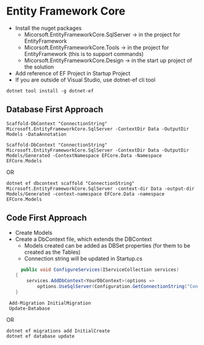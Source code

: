 # Entity Framework Core
- Install the nuget packages
  - Micorsoft.EntityFrameworkCore.SqlServer -> in the project for EntityFramework
  - Micorsoft.EntityFrameworkCore.Tools -> in the project for EntityFramework (this is to support commands)
  - Micorsoft.EntityFrameworkCore.Design -> in the start up project of the solution
- Add reference of EF Project in Startup Project
- If you are outside of Visual Studio, use dotnet-ef cli tool
```cli
dotnet tool install -g dotnet-ef
```   


## Database First Approach
```cli
Scaffold-DbContext "ConnectionString" Microsoft.EntityFrameworkCore.SqlServer -ContextDir Data -OutputDir Models -DataAnnotation
```
```cli
Scaffold-DbContext "ConnectionString" Microsoft.EntityFrameworkCore.SqlServer -ContextDir Data -OutputDir Models/Generated -ContextNamespace EFCore.Data -Namespace EFCore.Models
````
OR 
```cli
dotnet ef dbcontext scaffold "ConnectionString" Microsoft.EntityFrameworkCore.SqlServer -context-dir Data -output-dir Models/Generated -context-namespace EFCore.Data -namespace EFCore.Models
```


## Code First Approach
- Create Models
- Create a DbContext file, which extends the DBContext
  - Models created can be added as DBSet properties (for them to be created as the Tables)
  - Connection string will be updated in Startup.cs
  ```cs
    public void ConfigureServices(IServiceCollection services)
  {
      services.AddDbContext<YourDbContext>(options =>
          options.UseSqlServer(Configuration.GetConnectionString("ConnectionStringFromAppSettings")));
  }
  ```
```cli    
 Add-Migration InitialMigration
 Update-Database
```
OR
```cli
dotnet ef migrations add InitialCreate
dotnet ef database update
```
